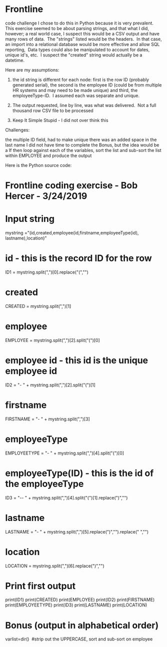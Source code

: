 # Frontline
code challenge
I chose to do this in Python because it is very prevalent. This exercise seemed to be about parsing strings, and that what I did, however; a real world case, I suspect this would be a CSV output and have many rows of data.  The "strings" listed would be the headers.  In that case, an import into a relational database would be more effective and allow SQL reporting,  Data types could also be manipulated to account for dates, unique id's, etc.  I suspect the "created" string would actually be a datetime.  



Here are my assumptions:



1) the id string is different for each node: first is the row ID (probably generated serial), the second is the employee ID (could be from multiple HR systems and may need to be made unique) and third, the employeeType-ID.  I assumed each was separate and unique.



2) The output requested, line by line, was what was delivered.  Not a full thousand row CSV file to be processed



3) Keep It Simple Stupid - I did not over think this



Challenges:

the multiple ID field, had to make unique
there was an added space in the last name
I did not have time to complete the Bonus, but the idea would be a If then loop against each of the variables, sort the list and sub-sort the list within EMPLOYEE and produce the output


Here is the Python source code:



# Frontline coding exercise - Bob Hercer - 3/24/2019

# Input string
mystring ="(id,created,employee(id,firstname,employeeType(id), lastname),location)"

# id - this is the record ID for the row
ID1 = mystring.split(",")[0].replace("(","")

# created
CREATED = mystring.split(",")[1]

# employee
EMPLOYEE = mystring.split(",")[2].split("(")[0]

# employee id - this id is the unique employee id
ID2 = "- " + mystring.split(",")[2].split("(")[1]

# firstname
FIRSTNAME = "- " + mystring.split(",")[3]

# employeeType
EMPLOYEETYPE = "- " + mystring.split(",")[4].split("(")[0]

# employeeType(ID) - this is the id of the employeeType
ID3 = "-- " + mystring.split(",")[4].split("(")[1].replace(")","")

# lastname
LASTNAME = "- " + mystring.split(",")[5].replace(")","").replace(" ","")

# location
LOCATION = mystring.split(",")[6].replace(")","")

# Print first output
print(ID1)
print(CREATED)
print(EMPLOYEE)
print(ID2)
print(FIRSTNAME)
print(EMPLOYEETYPE)
print(ID3)
print(LASTNAME)
print(LOCATION)

# Bonus (output in alphabetical order)
varlist=dir()  #strip out the UPPERCASE, sort and sub-sort on employee
